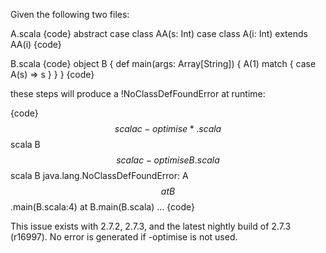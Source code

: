 Given the following two files:

A.scala
{code}
abstract case class AA(s: Int)
case class A(i: Int) extends AA(i)
{code}

B.scala
{code}
object B {
  def main(args: Array[String]) {
    A(1) match {
      case A(s) => s
    }
  }
}
{code}

these steps will produce a !NoClassDefFoundError at runtime:

{code}
$$ scalac -optimise *.scala
$$ scala B
$$ scalac -optimise B.scala
$$ scala B
java.lang.NoClassDefFoundError: A$$
        at B$$.main(B.scala:4)
        at B.main(B.scala)
        ...
{code}

This issue exists with 2.7.2, 2.7.3, and the latest nightly build of 2.7.3 (r16997).  No error is generated if -optimise is not used.
